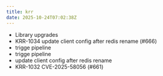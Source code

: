 ```yaml
---
title: krr
date: 2025-10-24T07:02:38Z
---
```

- Library upgrades
- KRR-1034 update client config after redis rename (#666)
- trigge pipeline
- trigge pipeline
- update client config after redis rename
- KRR-1032 CVE-2025-58056 (#661)

